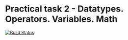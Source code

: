 # Practical task 2 - Datatypes. Operators. Variables. Math

[![Build Status](https://travis-ci.com/itmo-java-basics-2020/task-2-datatypes-and-operators-EgSergeenko.svg?branch=master)](https://travis-ci.com/itmo-java-basics-2020/task-2-datatypes-and-operators-EgSergeenko)
